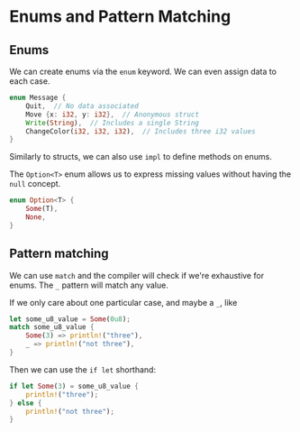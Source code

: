 # Enums and Pattern Matching

## Enums

We can create enums via the `enum` keyword. We can even assign data to each case.

```rust
enum Message {
    Quit,  // No data associated
    Move {x: i32, y: i32},  // Anonymous struct
    Write(String),  // Includes a single String
    ChangeColor(i32, i32, i32),  // Includes three i32 values
}
```

Similarly to structs, we can also use `impl` to define methods on enums.

The `Option<T>` enum allows us to express missing values without having the `null`
concept.

```rust
enum Option<T> {
    Some(T),
    None,
}
```

## Pattern matching

We can use `match` and the compiler will check if we're exhaustive for enums. The `_`
pattern will match any value.

If we only care about one particular case, and maybe a `_`, like

```rust
let some_u8_value = Some(0u8);
match some_u8_value {
    Some(3) => println!("three"),
    _ => println!("not three"),
}
```

Then we can use the `if let` shorthand:

```rust
if let Some(3) = some_u8_value {
    println!("three");
} else {
    println!("not three");
}
```
